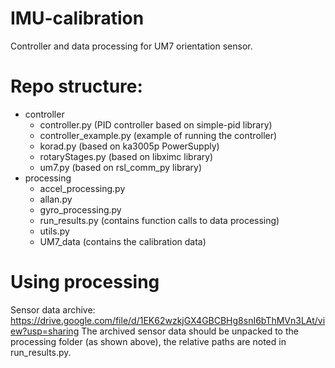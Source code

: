 # IMU-calibration
Controller and data processing for UM7 orientation sensor.

# Repo structure:
- controller
  - controller.py         (PID controller based on simple-pid library)
  - controller_example.py (example of running the controller)
  - korad.py              (based on ka3005p PowerSupply)
  - rotaryStages.py       (based on libximc library)
  - um7.py                (based on rsl_comm_py library)
- processing
    - accel_processing.py
    - allan.py
    - gyro_processing.py
    - run_results.py    (contains function calls to data processing)
    - utils.py
    - UM7_data  (contains the calibration data)

# Using processing
Sensor data archive: https://drive.google.com/file/d/1EK62wzkjGX4GBCBHg8snI6bThMVn3LAt/view?usp=sharing 
The archived sensor data should be unpacked to the processing folder (as shown above), the relative paths are noted in run_results.py.
